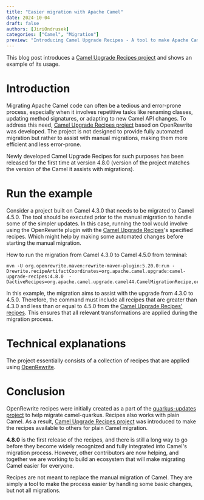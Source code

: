 ```yaml
---
title: "Easier migration with Apache Camel"
date: 2024-10-04
draft: false
authors: [JiriOndrusek]
categories: ["Camel", "Migration"]
preview: "Introducing Camel Upgrade Recipes - A tool to make Apache Camel version upgrades easier."
---
```


This blog post introduces a [Camel Upgrade Recipes project](https://github.com/apache/camel-upgrade-recipes/) and shows an example of its usage.

# Introduction

Migrating Apache Camel code can often be a tedious and error-prone process, especially when it involves repetitive tasks like renaming classes, updating method signatures, or adapting to new Camel API changes. 
To address this need, [Camel Upgrade Recipes project](https://github.com/apache/camel-upgrade-recipes/) based on OpenRewrite was developed.
The project is not designed to provide fully automated migration but rather to assist with manual migrations, making them more efficient and less error-prone.

Newly developed Camel Upgrade Recipes for such purposes has been released for the first time at version 4.8.0 (version of the project matches the version of the Camel it assists with migrations). 

# Run the example

Consider a project built on Camel 4.3.0 that needs to be migrated to Camel 4.5.0. 
The tool should be executed prior to the manual migration to handle some of the simpler updates. 
In this case, running the tool would involve using the OpenRewrite plugin with the [Camel Upgrade Recipes](https://github.com/apache/camel-upgrade-recipes/)'s specified recipes.
Which might help by making some automated changes before starting the manual migration.

How to run the migration from Camel 4.3.0 to Camel 4.5.0 from terminal:

```shell
mvn -U org.openrewrite.maven:rewrite-maven-plugin:5.20.0:run -Drewrite.recipeArtifactCoordinates=org.apache.camel.upgrade:camel-upgrade-recipes:4.8.0  -DactiveRecipes=org.apache.camel.upgrade.camel44.CamelMigrationRecipe,org.apache.camel.upgrade.camel45.CamelMigrationRecipe
```

In this example, the migration aims to assist with the upgrade from 4.3.0 to 4.5.0. 
Therefore, the command must include all recipes that are greater than 4.3.0 and less than or equal to 4.5.0 from the [Camel Upgrade Recipes' recipes](https://github.com/apache/camel-upgrade-recipes/tree/main/src/main/resources/META-INF/rewrite). 
This ensures that all relevant transformations are applied during the migration process.

# Technical explanations

The project essentially consists of a collection of recipes that are applied using [OpenRewrite](https://docs.openrewrite.org/).

# Conclusion

OpenRewrite recipes were initially created as a part of the [quarkus-updates project](https://github.com/quarkusio/quarkus-updates/) to help migrate camel-quarkus.
Recipes also works with plain Camel. 
As a result, [Camel Upgrade Recipes project](https://github.com/apache/camel-upgrade-recipes/) was introduced to make the recipes available to others for plain Camel migration.

**4.8.0** is the first release of the recipes, and there is still a long way to go before they become widely recognized and fully integrated into Camel's migration process. 
However, other contributors are now helping, and together we are working to build an ecosystem that will make migrating Camel easier for everyone.

Recipes are not meant to replace the manual migration of Camel. They are simply a tool to make the process easier by handling some basic changes, but not all migrations.
